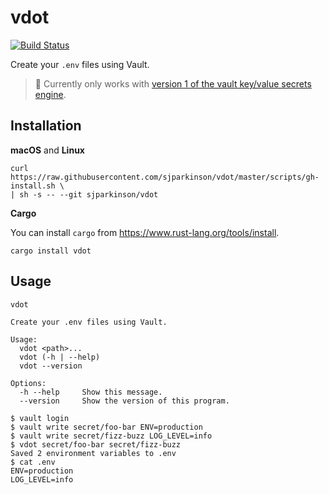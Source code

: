 # vdot

[![Build Status](https://travis-ci.org/sjparkinson/vdot.svg?branch=master)](https://travis-ci.org/sjparkinson/vdot)

Create your `.env` files using Vault.

> 🚧 Currently only works with [version 1 of the vault key/value secrets engine](https://www.vaultproject.io/docs/secrets/kv/kv-v1.html).

## Installation

**macOS** and **Linux**

```shell
curl https://raw.githubusercontent.com/sjparkinson/vdot/master/scripts/gh-install.sh \
| sh -s -- --git sjparkinson/vdot
```

**Cargo**

You can install `cargo` from https://www.rust-lang.org/tools/install.

```shell
cargo install vdot
```

## Usage

```
vdot

Create your .env files using Vault.

Usage:
  vdot <path>...
  vdot (-h | --help)
  vdot --version

Options:
  -h --help     Show this message.
  --version     Show the version of this program.
```

```shell
$ vault login
$ vault write secret/foo-bar ENV=production
$ vault write secret/fizz-buzz LOG_LEVEL=info
$ vdot secret/foo-bar secret/fizz-buzz
Saved 2 environment variables to .env
$ cat .env
ENV=production
LOG_LEVEL=info
```
